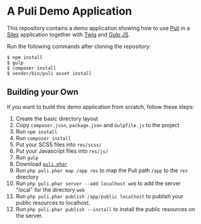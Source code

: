 A Puli Demo Application
=======================

This repository contains a demo application showing how to use [Puli] in a
[Silex] application together with [Twig] and [Gulp JS].

Run the following commands after cloning the repository:

```
$ npm install
$ gulp
$ composer install
$ vendor/bin/puli asset install
```

Building your Own
-----------------

If you want to build this demo application from scratch, follow these steps:

1. Create the basic directory layout
2. Copy `composer.json`, `package.json` and `Gulpfile.js` to the project
3. Run `npm install`
4. Run `composer install`
5. Put your SCSS files into `res/scss/`
6. Put your Javascript files into `res/js/`
7. Run `gulp`
8. Download [`puli.phar`]
9. Run `php puli.phar map /app res` to map the Puli path `/app` to the `res` directory
10. Run `php puli.phar server --add localhost web` to add the server "local" for the directory `web`
11. Run `php puli.phar publish /app/public localhost` to publish your public resources to localhost.
12. Run `php puli.phar publish --install` to install the public resources on the server.

[Puli]: http://puli.io
[Silex]: http://silex.sensiolabs.org
[Twig]: http://twig.sensiolabs.org
[Gulp JS]: http://gulpjs.com
[`puli.phar`]: https://github.com/puli/cli/releases
